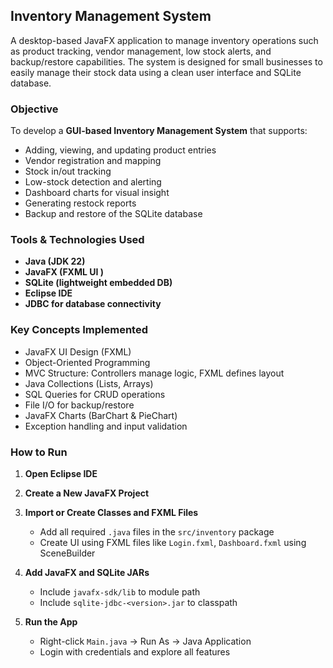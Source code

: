 ## Inventory Management System

A desktop-based JavaFX application to manage inventory operations such as product tracking, vendor management, low stock alerts, and backup/restore capabilities. The system is designed for small businesses to easily manage their stock data using a clean user interface and SQLite database.

###  Objective

To develop a **GUI-based Inventory Management System** that supports:

* Adding, viewing, and updating product entries
* Vendor registration and mapping
* Stock in/out tracking
* Low-stock detection and alerting
* Dashboard charts for visual insight
* Generating restock reports
* Backup and restore of the SQLite database

### Tools & Technologies Used

* **Java (JDK 22)**
* **JavaFX (FXML UI )**
* **SQLite (lightweight embedded DB)**
* **Eclipse IDE**
* **JDBC for database connectivity**

###  Key Concepts Implemented

* JavaFX UI Design (FXML)
* Object-Oriented Programming
* MVC Structure: Controllers manage logic, FXML defines layout
* Java Collections (Lists, Arrays)
* SQL Queries for CRUD operations
* File I/O for backup/restore
* JavaFX Charts (BarChart & PieChart)
* Exception handling and input validation

###  How to Run

1. **Open Eclipse IDE**

2. **Create a New JavaFX Project**

3. **Import or Create Classes and FXML Files**

   * Add all required `.java` files in the `src/inventory` package
   * Create UI using FXML files like `Login.fxml`, `Dashboard.fxml` using SceneBuilder

4. **Add JavaFX and SQLite JARs**

   * Include `javafx-sdk/lib` to module path
   * Include `sqlite-jdbc-<version>.jar` to classpath

5. **Run the App**

   * Right-click `Main.java` → Run As → Java Application
   * Login with credentials and explore all features
